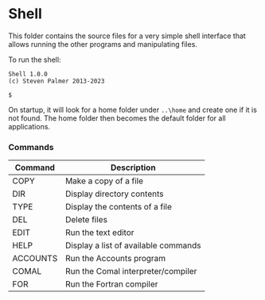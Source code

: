 # Shell

This folder contains the source files for a very simple shell interface
that allows running the other programs and manipulating files.

To run the shell:

```
Shell 1.0.0
(c) Steven Palmer 2013-2023

$
```

On startup, it will look for a home folder under `..\home`
and create one if it is not found. The home folder then becomes the
default folder for all applications.

### Commands

| Command  | Description                          |
|----------|--------------------------------------|
| COPY     | Make a copy of a file                |
| DIR      | Display directory contents           |
| TYPE     | Display the contents of a file       |
| DEL      | Delete files                         |
| EDIT     | Run the text editor                  |
| HELP     | Display a list of available commands |
| ACCOUNTS | Run the Accounts program             |
| COMAL    | Run the Comal interpreter/compiler   |
| FOR      | Run the Fortran compiler             |
